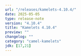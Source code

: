 ```yaml
---
url: "/releases/kamelets-4.10.4/"
date: 2025-05-05
type: release-note
version: "4.10.4"
title: "Kamelets 4.10.4"
preview: ""
changelog: ""
category: "camel-kamelets"
jdk: [17,21]
---
```

